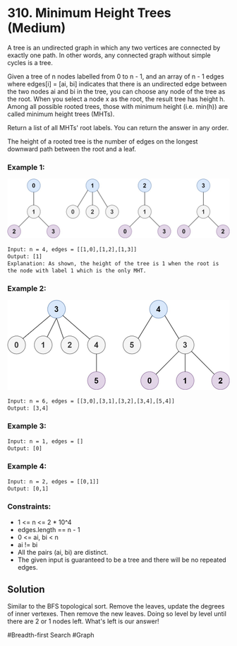 # 310. Minimum Height Trees (Medium)

A tree is an undirected graph in which any two vertices are connected by exactly one path. In other words, any connected graph without simple cycles is a tree.

Given a tree of n nodes labelled from 0 to n - 1, and an array of n - 1 edges where edges[i] = [ai, bi] indicates that there is an undirected edge between the two nodes ai and bi in the tree, you can choose any node of the tree as the root. When you select a node x as the root, the result tree has height h. Among all possible rooted trees, those with minimum height (i.e. min(h)) are called minimum height trees (MHTs).

Return a list of all MHTs' root labels. You can return the answer in any order.

The height of a rooted tree is the number of edges on the longest downward path between the root and a leaf.

### Example 1:

![e1](./e1.jpg)

```
Input: n = 4, edges = [[1,0],[1,2],[1,3]]
Output: [1]
Explanation: As shown, the height of the tree is 1 when the root is the node with label 1 which is the only MHT.
```

### Example 2:

![e2](./e2.jpg)

```
Input: n = 6, edges = [[3,0],[3,1],[3,2],[3,4],[5,4]]
Output: [3,4]
```

### Example 3:

```
Input: n = 1, edges = []
Output: [0]
```

### Example 4:

```
Input: n = 2, edges = [[0,1]]
Output: [0,1]
```

### Constraints:

- 1 <= n <= 2 \* 10^4
- edges.length == n - 1
- 0 <= ai, bi < n
- ai != bi
- All the pairs (ai, bi) are distinct.
- The given input is guaranteed to be a tree and there will be no repeated edges.

## Solution

Similar to the BFS topological sort. Remove the leaves, update the degrees of inner vertexes. Then remove the new leaves. Doing so level by level until there are 2 or 1 nodes left. What's left is our answer!

#Breadth-first Search #Graph
